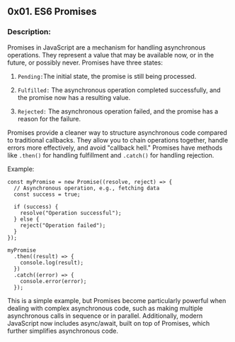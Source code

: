 ## 0x01. ES6 Promises

### Description:

Promises in JavaScript are a mechanism for handling asynchronous operations. They represent a value that may be available now, or in the future, or possibly never. Promises have three states:

1. `Pending:`The initial state, the promise is still being processed.

2. `Fulfilled:` The asynchronous operation completed successfully, and the promise now has a resulting value.

3. `Rejected:` The asynchronous operation failed, and the promise has a reason for the failure.

Promises provide a cleaner way to structure asynchronous code compared to traditional callbacks. They allow you to chain operations together, handle errors more effectively, and avoid "callback hell." Promises have methods like `.then()` for handling fulfillment and `.catch()` for handling rejection.

Example:
```
const myPromise = new Promise((resolve, reject) => {
  // Asynchronous operation, e.g., fetching data
  const success = true;

  if (success) {
    resolve("Operation successful");
  } else {
    reject("Operation failed");
  }
});

myPromise
  .then((result) => {
    console.log(result);
  })
  .catch((error) => {
    console.error(error);
  });
```
This is a simple example, but Promises become particularly powerful when dealing with complex asynchronous code, such as making multiple asynchronous calls in sequence or in parallel. Additionally, modern JavaScript now includes async/await, built on top of Promises, which further simplifies asynchronous code.
